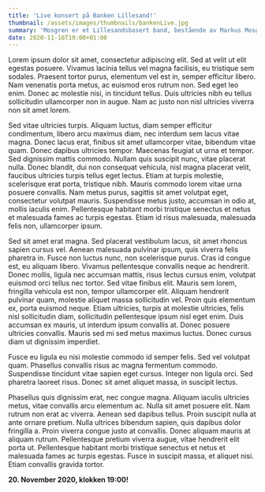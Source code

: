 ```yaml
---
title: 'Live konsert på Banken Lillesand!'
thumbnail: /assets/images/thumbnails/bankenLive.jpg
summary: 'Mosgren er et Lillesandsbasert band, bestående av Markus Mosgren på piano og vokal, Karsten Tønnessen på gitar, Truls Bjørkum Larsen på trommer og Daniel M. Schumann-Olsen på bass! Bandet spiller egenkomponert musikk som både er følelsesladd og fengende!'
date: 2020-11-16T19:00+01:00
---
```


Lorem ipsum dolor sit amet, consectetur adipiscing elit. Sed at velit ut elit egestas posuere. Vivamus lacinia tellus vel magna facilisis, eu tristique sem sodales. Praesent tortor purus, elementum vel est in, semper efficitur libero. Nam venenatis porta metus, ac euismod eros rutrum non. Sed eget leo enim. Donec ac molestie nisi, in tincidunt tellus. Duis ultricies nibh eu tellus sollicitudin ullamcorper non in augue. Nam ac justo non nisl ultricies viverra non sit amet lorem.

Sed vitae ultricies turpis. Aliquam luctus, diam semper efficitur condimentum, libero arcu maximus diam, nec interdum sem lacus vitae magna. Donec lacus erat, finibus sit amet ullamcorper vitae, bibendum vitae quam. Donec dapibus ultricies tempor. Maecenas feugiat ut urna et tempor. Sed dignissim mattis commodo. Nullam quis suscipit nunc, vitae placerat nulla. Donec blandit, dui non consequat vehicula, nisl magna placerat velit, faucibus ultricies turpis tellus eget lectus. Etiam at turpis molestie, scelerisque erat porta, tristique nibh. Mauris commodo lorem vitae urna posuere convallis. Nam metus purus, sagittis sit amet volutpat eget, consectetur volutpat mauris. Suspendisse metus justo, accumsan in odio at, mollis iaculis enim. Pellentesque habitant morbi tristique senectus et netus et malesuada fames ac turpis egestas. Etiam id risus malesuada, malesuada felis non, ullamcorper ipsum.

Sed sit amet erat magna. Sed placerat vestibulum lacus, sit amet rhoncus sapien cursus vel. Aenean malesuada pulvinar ipsum, quis viverra felis pharetra in. Fusce non luctus nunc, non scelerisque purus. Cras id congue est, eu aliquam libero. Vivamus pellentesque convallis neque ac hendrerit. Donec mollis, ligula nec accumsan mattis, risus lectus cursus enim, volutpat euismod orci tellus nec tortor. Sed vitae finibus elit. Mauris sem lorem, fringilla vehicula est non, tempor ullamcorper elit. Aliquam hendrerit pulvinar quam, molestie aliquet massa sollicitudin vel. Proin quis elementum ex, porta euismod neque. Etiam ultricies, turpis at molestie ultricies, felis nisl sollicitudin diam, sollicitudin pellentesque ipsum nisl eget enim. Duis accumsan ex mauris, ut interdum ipsum convallis at. Donec posuere ultricies convallis. Mauris sed mi sed metus maximus luctus. Donec cursus diam ut dignissim imperdiet.

Fusce eu ligula eu nisi molestie commodo id semper felis. Sed vel volutpat quam. Phasellus convallis risus ac magna fermentum commodo. Suspendisse tincidunt vitae sapien eget cursus. Integer non ligula orci. Sed pharetra laoreet risus. Donec sit amet aliquet massa, in suscipit lectus.

Phasellus quis dignissim erat, nec congue magna. Aliquam iaculis ultricies metus, vitae convallis arcu elementum ac. Nulla sit amet posuere elit. Nam rutrum non erat ac viverra. Aenean sed dapibus tellus. Proin suscipit nulla at ante ornare pretium. Nulla ultrices bibendum sapien, quis dapibus dolor fringilla a. Proin viverra congue justo at convallis. Donec aliquam mauris at aliquam rutrum. Pellentesque pretium viverra augue, vitae hendrerit elit porta ut. Pellentesque habitant morbi tristique senectus et netus et malesuada fames ac turpis egestas. Fusce in suscipit massa, et aliquet nisi. Etiam convallis gravida tortor.

**20. November 2020, klokken 19:00!**

